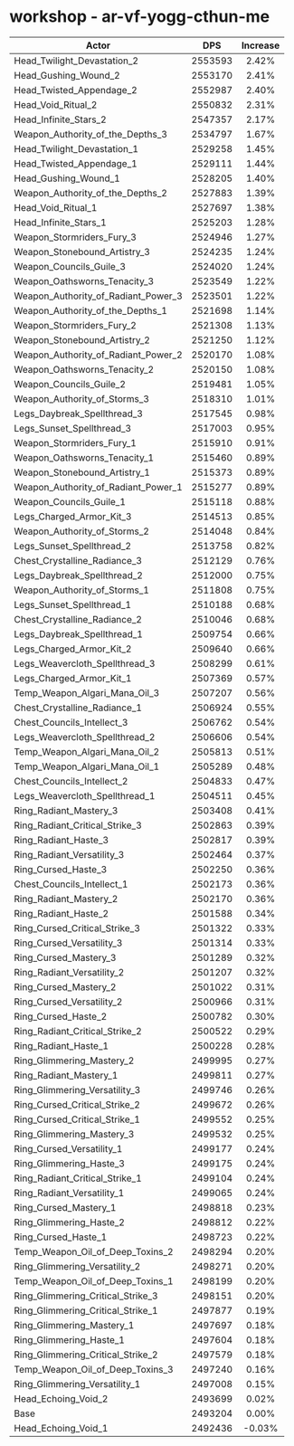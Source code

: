 # workshop - ar-vf-yogg-cthun-me
| Actor | DPS | Increase |
|---|:---:|:---:|
|Head_Twilight_Devastation_2|2553593|2.42%|
|Head_Gushing_Wound_2|2553170|2.41%|
|Head_Twisted_Appendage_2|2552987|2.40%|
|Head_Void_Ritual_2|2550832|2.31%|
|Head_Infinite_Stars_2|2547357|2.17%|
|Weapon_Authority_of_the_Depths_3|2534797|1.67%|
|Head_Twilight_Devastation_1|2529258|1.45%|
|Head_Twisted_Appendage_1|2529111|1.44%|
|Head_Gushing_Wound_1|2528205|1.40%|
|Weapon_Authority_of_the_Depths_2|2527883|1.39%|
|Head_Void_Ritual_1|2527697|1.38%|
|Head_Infinite_Stars_1|2525203|1.28%|
|Weapon_Stormriders_Fury_3|2524946|1.27%|
|Weapon_Stonebound_Artistry_3|2524235|1.24%|
|Weapon_Councils_Guile_3|2524020|1.24%|
|Weapon_Oathsworns_Tenacity_3|2523549|1.22%|
|Weapon_Authority_of_Radiant_Power_3|2523501|1.22%|
|Weapon_Authority_of_the_Depths_1|2521698|1.14%|
|Weapon_Stormriders_Fury_2|2521308|1.13%|
|Weapon_Stonebound_Artistry_2|2521250|1.12%|
|Weapon_Authority_of_Radiant_Power_2|2520170|1.08%|
|Weapon_Oathsworns_Tenacity_2|2520150|1.08%|
|Weapon_Councils_Guile_2|2519481|1.05%|
|Weapon_Authority_of_Storms_3|2518310|1.01%|
|Legs_Daybreak_Spellthread_3|2517545|0.98%|
|Legs_Sunset_Spellthread_3|2517003|0.95%|
|Weapon_Stormriders_Fury_1|2515910|0.91%|
|Weapon_Oathsworns_Tenacity_1|2515460|0.89%|
|Weapon_Stonebound_Artistry_1|2515373|0.89%|
|Weapon_Authority_of_Radiant_Power_1|2515277|0.89%|
|Weapon_Councils_Guile_1|2515118|0.88%|
|Legs_Charged_Armor_Kit_3|2514513|0.85%|
|Weapon_Authority_of_Storms_2|2514048|0.84%|
|Legs_Sunset_Spellthread_2|2513758|0.82%|
|Chest_Crystalline_Radiance_3|2512129|0.76%|
|Legs_Daybreak_Spellthread_2|2512000|0.75%|
|Weapon_Authority_of_Storms_1|2511808|0.75%|
|Legs_Sunset_Spellthread_1|2510188|0.68%|
|Chest_Crystalline_Radiance_2|2510046|0.68%|
|Legs_Daybreak_Spellthread_1|2509754|0.66%|
|Legs_Charged_Armor_Kit_2|2509640|0.66%|
|Legs_Weavercloth_Spellthread_3|2508299|0.61%|
|Legs_Charged_Armor_Kit_1|2507369|0.57%|
|Temp_Weapon_Algari_Mana_Oil_3|2507207|0.56%|
|Chest_Crystalline_Radiance_1|2506924|0.55%|
|Chest_Councils_Intellect_3|2506762|0.54%|
|Legs_Weavercloth_Spellthread_2|2506606|0.54%|
|Temp_Weapon_Algari_Mana_Oil_2|2505813|0.51%|
|Temp_Weapon_Algari_Mana_Oil_1|2505289|0.48%|
|Chest_Councils_Intellect_2|2504833|0.47%|
|Legs_Weavercloth_Spellthread_1|2504511|0.45%|
|Ring_Radiant_Mastery_3|2503408|0.41%|
|Ring_Radiant_Critical_Strike_3|2502863|0.39%|
|Ring_Radiant_Haste_3|2502817|0.39%|
|Ring_Radiant_Versatility_3|2502464|0.37%|
|Ring_Cursed_Haste_3|2502250|0.36%|
|Chest_Councils_Intellect_1|2502173|0.36%|
|Ring_Radiant_Mastery_2|2502170|0.36%|
|Ring_Radiant_Haste_2|2501588|0.34%|
|Ring_Cursed_Critical_Strike_3|2501322|0.33%|
|Ring_Cursed_Versatility_3|2501314|0.33%|
|Ring_Cursed_Mastery_3|2501289|0.32%|
|Ring_Radiant_Versatility_2|2501207|0.32%|
|Ring_Cursed_Mastery_2|2501022|0.31%|
|Ring_Cursed_Versatility_2|2500966|0.31%|
|Ring_Cursed_Haste_2|2500782|0.30%|
|Ring_Radiant_Critical_Strike_2|2500522|0.29%|
|Ring_Radiant_Haste_1|2500228|0.28%|
|Ring_Glimmering_Mastery_2|2499995|0.27%|
|Ring_Radiant_Mastery_1|2499811|0.27%|
|Ring_Glimmering_Versatility_3|2499746|0.26%|
|Ring_Cursed_Critical_Strike_2|2499672|0.26%|
|Ring_Cursed_Critical_Strike_1|2499552|0.25%|
|Ring_Glimmering_Mastery_3|2499532|0.25%|
|Ring_Cursed_Versatility_1|2499177|0.24%|
|Ring_Glimmering_Haste_3|2499175|0.24%|
|Ring_Radiant_Critical_Strike_1|2499104|0.24%|
|Ring_Radiant_Versatility_1|2499065|0.24%|
|Ring_Cursed_Mastery_1|2498818|0.23%|
|Ring_Glimmering_Haste_2|2498812|0.22%|
|Ring_Cursed_Haste_1|2498723|0.22%|
|Temp_Weapon_Oil_of_Deep_Toxins_2|2498294|0.20%|
|Ring_Glimmering_Versatility_2|2498271|0.20%|
|Temp_Weapon_Oil_of_Deep_Toxins_1|2498199|0.20%|
|Ring_Glimmering_Critical_Strike_3|2498151|0.20%|
|Ring_Glimmering_Critical_Strike_1|2497877|0.19%|
|Ring_Glimmering_Mastery_1|2497697|0.18%|
|Ring_Glimmering_Haste_1|2497604|0.18%|
|Ring_Glimmering_Critical_Strike_2|2497579|0.18%|
|Temp_Weapon_Oil_of_Deep_Toxins_3|2497240|0.16%|
|Ring_Glimmering_Versatility_1|2497008|0.15%|
|Head_Echoing_Void_2|2493699|0.02%|
|Base|2493204|0.00%|
|Head_Echoing_Void_1|2492436|-0.03%|
